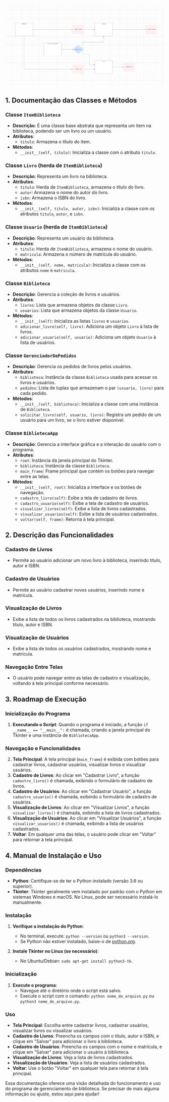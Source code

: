 ![UML diagrama](screnshot.png)
## 1. Documentação das Classes e Métodos

### **Classe `ItemBiblioteca`**
- **Descrição**: É uma classe base abstrata que representa um item na biblioteca, podendo ser um livro ou um usuário.
- **Atributos**:
  - `titulo`: Armazena o título do item.
- **Métodos**:
  - `__init__(self, titulo)`: Inicializa a classe com o atributo `titulo`.

### **Classe `Livro` (herda de `ItemBiblioteca`)**
- **Descrição**: Representa um livro na biblioteca.
- **Atributos**:
  - `titulo`: Herda de `ItemBiblioteca`, armazena o título do livro.
  - `autor`: Armazena o nome do autor do livro.
  - `isbn`: Armazena o ISBN do livro.
- **Métodos**:
  - `__init__(self, titulo, autor, isbn)`: Inicializa a classe com os atributos `titulo`, `autor`, e `isbn`.

### **Classe `Usuario` (herda de `ItemBiblioteca`)**
- **Descrição**: Representa um usuário da biblioteca.
- **Atributos**:
  - `titulo`: Herda de `ItemBiblioteca`, armazena o nome do usuário.
  - `matricula`: Armazena o número de matrícula do usuário.
- **Métodos**:
  - `__init__(self, nome, matricula)`: Inicializa a classe com os atributos `nome` e `matricula`.

### **Classe `Biblioteca`**
- **Descrição**: Gerencia a coleção de livros e usuários.
- **Atributos**:
  - `livros`: Lista que armazena objetos da classe `Livro`.
  - `usuarios`: Lista que armazena objetos da classe `Usuario`.
- **Métodos**:
  - `__init__(self)`: Inicializa as listas `livros` e `usuarios`.
  - `adicionar_livro(self, livro)`: Adiciona um objeto `Livro` à lista de livros.
  - `adicionar_usuario(self, usuario)`: Adiciona um objeto `Usuario` à lista de usuários.

### **Classe `GerenciadorDePedidos`**
- **Descrição**: Gerencia os pedidos de livros pelos usuários.
- **Atributos**:
  - `biblioteca`: Instância da classe `Biblioteca` usada para acessar os livros e usuários.
  - `pedidos`: Lista de tuplas que armazenam o par `(usuario, livro)` para cada pedido.
- **Métodos**:
  - `__init__(self, biblioteca)`: Inicializa a classe com uma instância de `Biblioteca`.
  - `solicitar_livro(self, usuario, livro)`: Registra um pedido de um usuário para um livro, se o livro estiver disponível.

### **Classe `BibliotecaApp`**
- **Descrição**: Gerencia a interface gráfica e a interação do usuário com o programa.
- **Atributos**:
  - `root`: Instância da janela principal do Tkinter.
  - `biblioteca`: Instância da classe `Biblioteca`.
  - `main_frame`: Frame principal que contém os botões para navegar entre as telas.
- **Métodos**:
  - `__init__(self, root)`: Inicializa a interface e os botões de navegação.
  - `cadastro_livro(self)`: Exibe a tela de cadastro de livros.
  - `cadastro_usuario(self)`: Exibe a tela de cadastro de usuários.
  - `visualizar_livros(self)`: Exibe a lista de livros cadastrados.
  - `visualizar_usuarios(self)`: Exibe a lista de usuários cadastrados.
  - `voltar(self, frame)`: Retorna à tela principal.

## 2. Descrição das Funcionalidades

### **Cadastro de Livros**
- Permite ao usuário adicionar um novo livro à biblioteca, inserindo título, autor e ISBN.

### **Cadastro de Usuários**
- Permite ao usuário cadastrar novos usuários, inserindo nome e matrícula.

### **Visualização de Livros**
- Exibe a lista de todos os livros cadastrados na biblioteca, mostrando título, autor e ISBN.

### **Visualização de Usuários**
- Exibe a lista de todos os usuários cadastrados, mostrando nome e matrícula.

### **Navegação Entre Telas**
- O usuário pode navegar entre as telas de cadastro e visualização, voltando à tela principal conforme necessário.

## 3. Roadmap de Execução

### **Inicialização do Programa**
1. **Executando o Script**: Quando o programa é iniciado, a função `if __name__ == "__main__":` é chamada, criando a janela principal do Tkinter e uma instância de `BibliotecaApp`.

### **Navegação e Funcionalidades**
2. **Tela Principal**: A tela principal (`main_frame`) é exibida com botões para cadastrar livros, cadastrar usuários, visualizar livros e visualizar usuários.
3. **Cadastro de Livros**: Ao clicar em "Cadastrar Livro", a função `cadastro_livro()` é chamada, exibindo o formulário de cadastro de livros.
4. **Cadastro de Usuários**: Ao clicar em "Cadastrar Usuário", a função `cadastro_usuario()` é chamada, exibindo o formulário de cadastro de usuários.
5. **Visualização de Livros**: Ao clicar em "Visualizar Livros", a função `visualizar_livros()` é chamada, exibindo a lista de livros cadastrados.
6. **Visualização de Usuários**: Ao clicar em "Visualizar Usuários", a função `visualizar_usuarios()` é chamada, exibindo a lista de usuários cadastrados.
7. **Voltar**: Em qualquer uma das telas, o usuário pode clicar em "Voltar" para retornar à tela principal.

## 4. Manual de Instalação e Uso

### **Dependências**
- **Python**: Certifique-se de ter o Python instalado (versão 3.6 ou superior).
- **Tkinter**: Tkinter geralmente vem instalado por padrão com o Python em sistemas Windows e macOS. No Linux, pode ser necessário instalá-lo manualmente.

### **Instalação**
1. **Verifique a instalação do Python**:
   - No terminal, execute: `python --version` ou `python3 --version`.
   - Se Python não estiver instalado, baixe-o de [python.org](https://www.python.org/downloads/).

2. **Instale Tkinter no Linux (se necessário)**:
   - No Ubuntu/Debian: `sudo apt-get install python3-tk`.

### **Inicialização**
1. **Execute o programa**:
   - Navegue até o diretório onde o script está salvo.
   - Execute o script com o comando: `python nome_do_arquivo.py` ou `python3 nome_do_arquivo.py`.

### **Uso**
- **Tela Principal**: Escolha entre cadastrar livros, cadastrar usuários, visualizar livros ou visualizar usuários.
- **Cadastro de Livros**: Preencha os campos com o título, autor e ISBN, e clique em "Salvar" para adicionar o livro à biblioteca.
- **Cadastro de Usuários**: Preencha os campos com o nome e matrícula, e clique em "Salvar" para adicionar o usuário à biblioteca.
- **Visualização de Livros**: Veja a lista de livros cadastrados.
- **Visualização de Usuários**: Veja a lista de usuários cadastrados.
- **Voltar**: Use o botão "Voltar" em qualquer tela para retornar à tela principal.

Essa documentação oferece uma visão detalhada do funcionamento e uso do programa de gerenciamento de biblioteca. Se precisar de mais alguma informação ou ajuste, estou aqui para ajudar!
